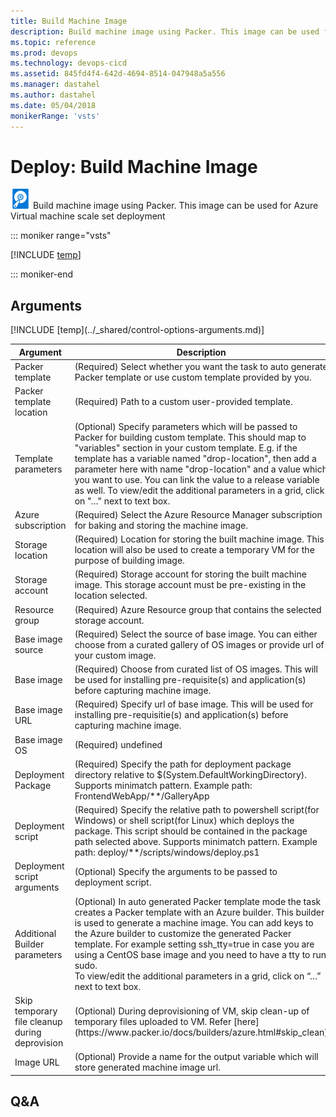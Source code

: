 ```yaml
---
title: Build Machine Image
description: Build machine image using Packer. This image can be used for Azure Virtual machine scale set deployment
ms.topic: reference
ms.prod: devops
ms.technology: devops-cicd
ms.assetid: 845fd4f4-642d-4694-8514-047948a5a556
ms.manager: dastahel
ms.author: dastahel
ms.date: 05/04/2018
monikerRange: 'vsts'
---
```


# Deploy: Build Machine Image

![](_img/packerbuild.png) Build machine image using Packer. This image can be used for Azure Virtual machine scale set deployment

::: moniker range="vsts"

[!INCLUDE [temp](../_shared/yaml/PackerBuildV0.0.md)]

::: moniker-end

## Arguments

<table><thead><tr><th>Argument</th><th>Description</th></tr></thead>
<tr><td>Packer template</td><td>(Required) Select whether you want the task to auto generate Packer template or use custom template provided by you.</td></tr>
<tr><td>Packer template location</td><td>(Required) Path to a custom user-provided template.</td></tr>
<tr><td>Template parameters</td><td>(Optional) Specify parameters which will be passed to Packer for building custom template. This should map to "variables" section in your custom template. E.g. if the template has a variable named "drop-location", then add a parameter here with name "drop-location" and a value which you want to use. You can link the value to a release variable as well. To view/edit the additional parameters in a grid, click on "…" next to text box.</td></tr>
<tr><td>Azure subscription</td><td>(Required) Select the Azure Resource Manager subscription for baking and storing the machine image.</td></tr>
<tr><td>Storage location</td><td>(Required) Location for storing the built machine image. This location will also be used to create a temporary VM for the purpose of building image.</td></tr>
<tr><td>Storage account</td><td>(Required) Storage account for storing the built machine image. This storage account must be pre-existing in the location selected.</td></tr>
<tr><td>Resource group</td><td>(Required) Azure Resource group that contains the selected storage account.</td></tr>
<tr><td>Base image source</td><td>(Required) Select the source of base image. You can either choose from a curated gallery of OS images or provide url of your custom image.</td></tr>
<tr><td>Base image</td><td>(Required) Choose from curated list of OS images. This will be used for installing pre-requisite(s) and application(s) before capturing machine image.</td></tr>
<tr><td>Base image URL</td><td>(Required) Specify url of base image. This will be used for installing pre-requisitie(s) and application(s) before capturing machine image.</td></tr>
<tr><td>Base image OS</td><td>(Required) undefined</td></tr>
<tr><td>Deployment Package</td><td>(Required) Specify the path for deployment package directory relative to $(System.DefaultWorkingDirectory). Supports minimatch pattern. Example path: FrontendWebApp/**/GalleryApp</td></tr>
<tr><td>Deployment script</td><td>(Required) Specify the relative path to powershell script(for Windows) or shell script(for Linux) which deploys the package. This script should be contained in the package path selected above. Supports minimatch pattern. Example path: deploy/**/scripts/windows/deploy.ps1</td></tr>
<tr><td>Deployment script arguments</td><td>(Optional) Specify the arguments to be passed to deployment script.</td></tr>
<tr><td>Additional Builder parameters</td><td>(Optional) In auto generated Packer template mode the task creates a Packer template with an Azure builder. This builder is used to generate a machine image. You can add keys to the Azure builder to customize the generated Packer template. For example setting ssh_tty=true in case you are using a CentOS base image and you need to have a tty to run sudo.<br/>To view/edit the additional parameters in a grid, click on “…” next to text box.</td></tr>
<tr><td>Skip temporary file cleanup during deprovision</td><td>(Optional) During deprovisioning of VM, skip clean-up of temporary files uploaded to VM. Refer [here](https://www.packer.io/docs/builders/azure.html#skip_clean)</td></tr>
<tr><td>Image URL</td><td>(Optional) Provide a name for the output variable which will store generated machine image url.</td></tr>
[!INCLUDE [temp](../_shared/control-options-arguments.md)]
</table>

## Q&A

<!-- BEGINSECTION class="md-qanda" -->

<!-- ENDSECTION -->
